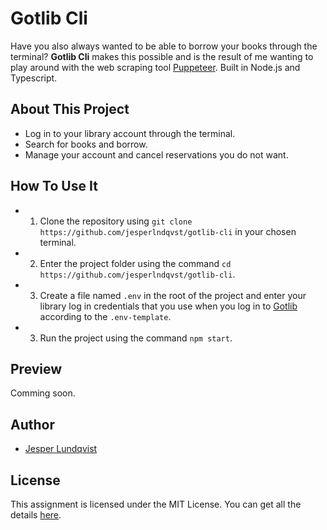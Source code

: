# Gotlib Cli 


Have you also always wanted to be able to borrow your books through the terminal? 
**Gotlib Cli** makes this possible and is the result of me wanting to play around with the web scraping tool [Puppeteer](https://github.com/puppeteer/puppeteer). 
Built in Node.js and Typescript.

## About This Project
* Log in to your library account through the terminal.
* Search for books and borrow. 
* Manage your account and cancel reservations you do not want. 

## How To Use It
* 1. Clone the repository using `git clone https://github.com/jesperlndqvst/gotlib-cli` in your chosen terminal.
* 2. Enter the project folder using the command `cd https://github.com/jesperlndqvst/gotlib-cli`.
* 3. Create a file named `.env` in the root of the project and enter your library log in credentials that you use when you log in to [Gotlib](https://encore.gotlib.goteborg.se/) according to the `.env-template`.
* 3. Run the project using the command `npm start`.

## Preview

Comming soon.

## Author
* [Jesper Lundqvist](https://github.com/jesperlndqvst)

## License
This assignment is licensed under the MIT License. You can get all the details [here](https://github.com/jesperlndqvst/gotlib-cli/LICENSE).
